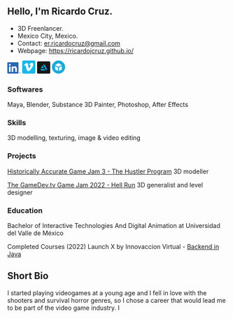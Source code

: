 <!--
**RicardoJCruz/RicardoJCruz** is a ✨ _special_ ✨ repository because its `README.md` (this file) appears on your GitHub profile.

Here are some ideas to get you started:

- 🔭 I’m currently working on ...
- 🌱 I’m currently learning ...
- 👯 I’m looking to collaborate on ...
- 🤔 I’m looking for help with ...
- 💬 Ask me about ...
- 📫 How to reach me: ...
- 😄 Pronouns: ...
- ⚡ Fun fact: ...
-->

## Hello, I'm Ricardo Cruz.

- 3D Freenlancer.
- Mexico City, Mexico.
- Contact: er.ricardocruz@gmail.com
- Webpage: https://ricardojcruz.github.io/

<a href="https://www.linkedin.com/in/ricardo-jcruz"><img src="./img/LI-In-Bug.png" width="30" alt="LinkedIn: /ricardo-jcruz"></a>
<a href="https://www.vimeo.com/ricardojcruz"><img src="./img/vimeo_icon_white_on_blue_rounded.png" width="30" alt="Vimeo: /ricardojcruz"></a>
<a href="https://cruzricardo.artstation.com"><img src="./img/artstation-logo.png" width="30" alt="ArtStation: /cruzricardo"></a>
<a href="https://sketchfab.com/cruzricardo"><img src="./img/sketchfab-logo.png" width="30" alt="Sketchfab: /cruzricardo"></a>

### Softwares
Maya, Blender, Substance 3D Painter, Photoshop, After Effects

### Skills
3D modelling, texturing, image & video editing

### Projects
[Historically Accurate Game Jam 3 - The Hustler Program](https://devexperience.itch.io/hustler-program)
3D modeller

[The GameDev.tv Game Jam 2022 - Hell Run](https://anigvit.itch.io/hell-run)
3D generalist and level designer

### Education
Bachelor of Interactive Technologies And Digital Animation at Universidad del Valle de México

Completed Courses
(2022) Launch X by Innovaccion Virtual - [Backend in Java](https://github.com/RicardoJCruz/hackTheOceanFrontenModel)

## Short Bio
I started playing videogames at a young age and I fell in love with the shooters and survival horror genres, so I chose a career that would lead me to be part of the video game industry. I 
